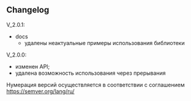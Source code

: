 ## Changelog

V_2.0.1:

- docs
	- удалены неактуальные примеры использования библиотеки


V_2.0.0:

- изменен API;
- удалена возможность использования через прерывания


Нумерация версий осуществляется в соответствии с соглашением https://semver.org/lang/ru/

